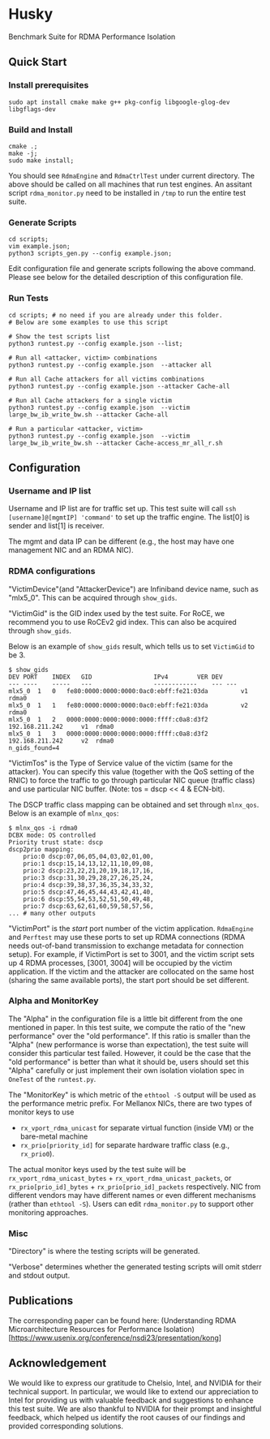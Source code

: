 # Husky
Benchmark Suite for RDMA Performance Isolation


## Quick Start

### Install prerequisites
~~~
sudo apt install cmake make g++ pkg-config libgoogle-glog-dev libgflags-dev
~~~


### Build and Install

~~~
cmake .;
make -j;
sudo make install;
~~~

You should see `RdmaEngine` and `RdmaCtrlTest` under current directory.
The above should be called on all machines that run test engines. An assitant script `rdma_monitor.py` need to be installed in `/tmp` to run the entire test suite.

### Generate Scripts

~~~
cd scripts;
vim example.json;
python3 scripts_gen.py --config example.json;
~~~

Edit configuration file and generate scripts following the above command. Please see below for the detailed description of this configuration file.

### Run Tests
~~~
cd scripts; # no need if you are already under this folder.
# Below are some examples to use this script

# Show the test scripts list
python3 runtest.py --config example.json --list;

# Run all <attacker, victim> combinations
python3 runtest.py --config example.json  --attacker all 

# Run all Cache attackers for all victims combinations
python3 runtest.py --config example.json --attacker Cache-all

# Run all Cache attackers for a single victim
python3 runtest.py --config example.json  --victim large_bw_ib_write_bw.sh --attacker Cache-all

# Run a particular <attacker, victim>
python3 runtest.py --config example.json  --victim large_bw_ib_write_bw.sh --attacker Cache-access_mr_all_r.sh
~~~

## Configuration

### Username and IP list
Username and IP list are for traffic set up. This test suite will call `ssh [username]@[mgmtIP] 'command'` to set up the traffic engine. The list[0] is sender and list[1] is receiver. 

The mgmt and data IP can be different (e.g., the host may have one management NIC and an RDMA NIC). 

### RDMA configurations


"VictimDevice"(and "AttackerDevice") are Infiniband device name, such as "mlx5_0". This can be acquired through `show_gids`.

"VictimGid" is the GID index used by the test suite. For RoCE, we recommend you to use RoCEv2 gid index. This can also be acquired through `show_gids`. 

Below is an example of `show_gids` result, which tells us to set `VictimGid` to be 3.
~~~
$ show_gids
DEV	PORT	INDEX	GID					IPv4  		VER	DEV
---	----	-----	---					------------  	---	---
mlx5_0	1	0	fe80:0000:0000:0000:0ac0:ebff:fe21:03da			v1	rdma0
mlx5_0	1	1	fe80:0000:0000:0000:0ac0:ebff:fe21:03da			v2	rdma0
mlx5_0	1	2	0000:0000:0000:0000:0000:ffff:c0a8:d3f2	192.168.211.242  	v1	rdma0
mlx5_0	1	3	0000:0000:0000:0000:0000:ffff:c0a8:d3f2	192.168.211.242  	v2	rdma0
n_gids_found=4
~~~

"VictimTos" is the Type of Service value of the victim (same for the attacker). You can specify this value (together with the QoS setting of the RNIC) to force the traffic to go through particular NIC queue (traffic class) and use particular NIC buffer. (Note: tos = dscp << 4 & ECN-bit).

The DSCP traffic class mapping can be obtained and set through `mlnx_qos`. Below is an example of `mlnx_qos`:

~~~
$ mlnx_qos -i rdma0
DCBX mode: OS controlled
Priority trust state: dscp
dscp2prio mapping:
	prio:0 dscp:07,06,05,04,03,02,01,00,
	prio:1 dscp:15,14,13,12,11,10,09,08,
	prio:2 dscp:23,22,21,20,19,18,17,16,
	prio:3 dscp:31,30,29,28,27,26,25,24,
	prio:4 dscp:39,38,37,36,35,34,33,32,
	prio:5 dscp:47,46,45,44,43,42,41,40,
	prio:6 dscp:55,54,53,52,51,50,49,48,
	prio:7 dscp:63,62,61,60,59,58,57,56,
... # many other outputs
~~~

"VictimPort" is the *start* port number of the victim application. `RdmaEngine` and `Perftest` may use these ports to set up RDMA connections (RDMA needs out-of-band transmission to exchange metadata for connection setup). For example, if VictimPort is set to 3001, and the victim script sets up 4 RDMA processes, [3001, 3004] will be occupied by the victim application. If the victim and the attacker are collocated on the same host (sharing the same available ports), the start port should be set different. 

### Alpha and MonitorKey

The "Alpha" in the configuration file is a little bit different from the one mentioned in paper. In this test suite, we compute the ratio of the "new performance" over the "old performance". If this ratio is smaller than the "Alpha" (new performance is worse than expectation), the test suite will consider this particular test failed. However, it could be the case that the "old performance" is better than what it should be, users should set this "Alpha" carefully or just implement their own isolation violation spec in `OneTest` of the `runtest.py`. 

The "MonitorKey" is which metric of the `ethtool -S` output will be used as the performance metric prefix. For Mellanox NICs, there are two types of monitor keys to use 
- `rx_vport_rdma_unicast` for separate virtual function (inside VM) or the bare-metal machine 
- `rx_prio[priority_id]` for separate hardware traffic class (e.g., `rx_prio0`).

The actual monitor keys used by the test suite will be `rx_vport_rdma_unicast_bytes` + `rx_vport_rdma_unicast_packets`, or `rx_prio[prio_id]_bytes` + `rx_prio[prio_id]_packets` respectively. NIC from different vendors may have different names or even different mechanisms (rather than `ethtool -S`). Users can edit `rdma_monitor.py` to support other monitoring approaches.
### Misc

"Directory" is where the testing scripts will be generated. 

"Verbose" determines whether the generated testing scripts will omit stderr and stdout output.


## Publications

The corresponding paper can be found here: 
(Understanding RDMA Microarchitecture Resources for Performance Isolation)[https://www.usenix.org/conference/nsdi23/presentation/kong]

## Acknowledgement

We would like to express our gratitude to Chelsio, Intel, and NVIDIA for their technical support. In particular, we would like to extend our appreciation to Intel for providing us with valuable feedback and suggestions to enhance this test suite. We are also thankful to NVIDIA for their prompt and insightful feedback, which helped us identify the root causes of our findings and provided corresponding solutions.